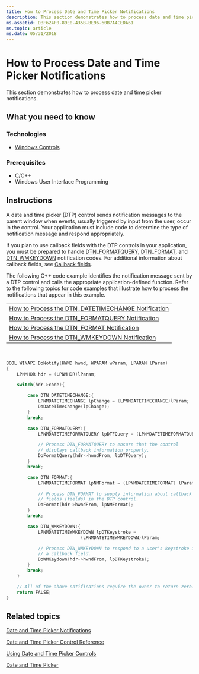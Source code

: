 ```yaml
---
title: How to Process Date and Time Picker Notifications
description: This section demonstrates how to process date and time picker notifications.
ms.assetid: DBF624F0-89E0-435B-BE96-60B7A4CEDA61
ms.topic: article
ms.date: 05/31/2018
---
```


# How to Process Date and Time Picker Notifications

This section demonstrates how to process date and time picker notifications.

## What you need to know

### Technologies

-   [Windows Controls](window-controls.md)

### Prerequisites

-   C/C++
-   Windows User Interface Programming

## Instructions


A date and time picker (DTP) control sends notification messages to the parent window when events, usually triggered by input from the user, occur in the control. Your application must include code to determine the type of notification message and respond appropriately.

If you plan to use callback fields with the DTP controls in your application, you must be prepared to handle [DTN\_FORMATQUERY](dtn-formatquery.md), [DTN\_FORMAT](dtn-format.md), and [DTN\_WMKEYDOWN](dtn-wmkeydown.md) notification codes. For additional information about callback fields, see [Callback fields](date-and-time-picker-controls.md).

The following C++ code example identifies the notification message sent by a DTP control and calls the appropriate application-defined function. Refer to the following topics for code examples that illustrate how to process the notifications that appear in this example.

|                                                                                                        |
|--------------------------------------------------------------------------------------------------------|
| [How to Process the DTN\_DATETIMECHANGE Notification](process-the-dtn-datetimechange-notification.md) |
| [How to Process the DTN\_FORMATQUERY Notification](process-the-dtn-formatquery-notification.md)       |
| [How to Process the DTN\_FORMAT Notification](process-the-dtn-format-notfication.md)                  |
| [How to Process the DTN\_WMKEYDOWN Notification](process-the-dtn-wmkeydown-notification.md)           |



 



```C++
BOOL WINAPI DoNotify(HWND hwnd, WPARAM wParam, LPARAM lParam)
{
    LPNMHDR hdr = (LPNMHDR)lParam;

    switch(hdr->code){

        case DTN_DATETIMECHANGE:{
            LPNMDATETIMECHANGE lpChange = (LPNMDATETIMECHANGE)lParam;
            DoDateTimeChange(lpChange);
        }
        break;

        case DTN_FORMATQUERY:{
            LPNMDATETIMEFORMATQUERY lpDTFQuery = (LPNMDATETIMEFORMATQUERY)lParam;

            // Process DTN_FORMATQUERY to ensure that the control
            // displays callback information properly.
            DoFormatQuery(hdr->hwndFrom, lpDTFQuery);
        }
        break;

        case DTN_FORMAT:{
            LPNMDATETIMEFORMAT lpNMFormat = (LPNMDATETIMEFORMAT) lParam;

            // Process DTN_FORMAT to supply information about callback
            // fields (fields) in the DTP control.
            DoFormat(hdr->hwndFrom, lpNMFormat);
        }
        break;

        case DTN_WMKEYDOWN:{
            LPNMDATETIMEWMKEYDOWN lpDTKeystroke = 
                            (LPNMDATETIMEWMKEYDOWN)lParam;

            // Process DTN_WMKEYDOWN to respond to a user's keystroke in
            // a callback field.
            DoWMKeydown(hdr->hwndFrom, lpDTKeystroke);
        }
        break;
    }

    // All of the above notifications require the owner to return zero.
    return FALSE;
}
```



## Related topics

<dl> <dt>

[Date and Time Picker Notifications](bumper-date-and-time-picker-control-reference-notifications.md)
</dt> <dt>

[Date and Time Picker Control Reference](bumper-date-and-time-picker-date-and-time-picker-control-reference.md)
</dt> <dt>

[Using Date and Time Picker Controls](using-date-and-time-picker.md)
</dt> <dt>

[Date and Time Picker](date-and-time-picker-control-reference.md)
</dt> </dl>

 

 




